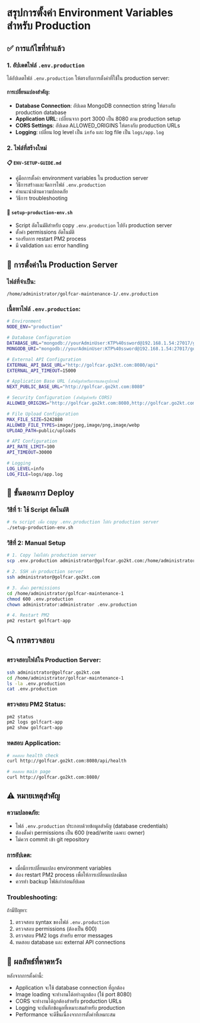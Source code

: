 # สรุปการตั้งค่า Environment Variables สำหรับ Production

## ✅ การแก้ไขที่ทำแล้ว

### 1. อัปเดตไฟล์ `.env.production`

ได้อัปเดตไฟล์ `.env.production` ให้ตรงกับการตั้งค่าที่ใช้ใน production server:

#### การเปลี่ยนแปลงสำคัญ:
- **Database Connection**: อัปเดต MongoDB connection string ให้ตรงกับ production database
- **Application URL**: เปลี่ยนจาก port 3000 เป็น 8080 ตาม production setup
- **CORS Settings**: อัปเดต ALLOWED_ORIGINS ให้ตรงกับ production URLs
- **Logging**: เปลี่ยน log level เป็น `info` และ log file เป็น `logs/app.log`

### 2. ไฟล์ที่สร้างใหม่

#### 📋 `ENV-SETUP-GUIDE.md`
- คู่มือการตั้งค่า environment variables ใน production server
- วิธีการสร้างและจัดการไฟล์ `.env.production`
- คำแนะนำด้านความปลอดภัย
- วิธีการ troubleshooting

#### 🚀 `setup-production-env.sh`
- Script อัตโนมัติสำหรับ copy `.env.production` ไปยัง production server
- ตั้งค่า permissions อัตโนมัติ
- รองรับการ restart PM2 process
- มี validation และ error handling

## 🔧 การตั้งค่าใน Production Server

### ไฟล์ที่จำเป็น:
```
/home/administrator/golfcar-maintenance-1/.env.production
```

### เนื้อหาไฟล์ `.env.production`:
```bash
# Environment
NODE_ENV="production"

# Database Configuration
DATABASE_URL="mongodb://yourAdminUser:KTP%40ssword@192.168.1.54:27017/golfcarmaintenance_db?replicaSet=rs0&authSource=admin"
MONGODB_URI="mongodb://yourAdminUser:KTP%40ssword@192.168.1.54:27017/golfcarmaintenance_db?replicaSet=rs0&authSource=admin"

# External API Configuration
EXTERNAL_API_BASE_URL="http://golfcar.go2kt.com:8080/api"
EXTERNAL_API_TIMEOUT=15000

# Application Base URL (สำคัญสำหรับการแสดงรูปภาพ)
NEXT_PUBLIC_BASE_URL="http://golfcar.go2kt.com:8080"

# Security Configuration (สำคัญสำหรับ CORS)
ALLOWED_ORIGINS="http://golfcar.go2kt.com:8080,http://golfcar.go2kt.com:3000"

# File Upload Configuration
MAX_FILE_SIZE=5242880
ALLOWED_FILE_TYPES=image/jpeg,image/png,image/webp
UPLOAD_PATH=public/uploads

# API Configuration
API_RATE_LIMIT=100
API_TIMEOUT=30000

# Logging
LOG_LEVEL=info
LOG_FILE=logs/app.log
```

## 📝 ขั้นตอนการ Deploy

### วิธีที่ 1: ใช้ Script อัตโนมัติ
```bash
# รัน script เพื่อ copy .env.production ไปยัง production server
./setup-production-env.sh
```

### วิธีที่ 2: Manual Setup
```bash
# 1. Copy ไฟล์ไปยัง production server
scp .env.production administrator@golfcar.go2kt.com:/home/administrator/golfcar-maintenance-1/

# 2. SSH เข้า production server
ssh administrator@golfcar.go2kt.com

# 3. ตั้งค่า permissions
cd /home/administrator/golfcar-maintenance-1
chmod 600 .env.production
chown administrator:administrator .env.production

# 4. Restart PM2
pm2 restart golfcart-app
```

## 🔍 การตรวจสอบ

### ตรวจสอบไฟล์ใน Production Server:
```bash
ssh administrator@golfcar.go2kt.com
cd /home/administrator/golfcar-maintenance-1
ls -la .env.production
cat .env.production
```

### ตรวจสอบ PM2 Status:
```bash
pm2 status
pm2 logs golfcart-app
pm2 show golfcart-app
```

### ทดสอบ Application:
```bash
# ทดสอบ health check
curl http://golfcar.go2kt.com:8080/api/health

# ทดสอบ main page
curl http://golfcar.go2kt.com:8080/
```

## ⚠️ หมายเหตุสำคัญ

### ความปลอดภัย:
- ไฟล์ `.env.production` ประกอบด้วยข้อมูลสำคัญ (database credentials)
- ต้องตั้งค่า permissions เป็น 600 (read/write เฉพาะ owner)
- ไม่ควร commit เข้า git repository

### การอัปเดต:
- เมื่อมีการเปลี่ยนแปลง environment variables
- ต้อง restart PM2 process เพื่อให้การเปลี่ยนแปลงมีผล
- ควรทำ backup ไฟล์เก่าก่อนอัปเดต

### Troubleshooting:
ถ้ามีปัญหา:
1. ตรวจสอบ syntax ของไฟล์ `.env.production`
2. ตรวจสอบ permissions (ต้องเป็น 600)
3. ตรวจสอบ PM2 logs สำหรับ error messages
4. ทดสอบ database และ external API connections

## 🎯 ผลลัพธ์ที่คาดหวัง

หลังจากการตั้งค่านี้:
- Application จะใช้ database connection ที่ถูกต้อง
- Image loading จะทำงานได้อย่างถูกต้อง (ใช้ port 8080)
- CORS จะทำงานได้ถูกต้องสำหรับ production URLs
- Logging จะบันทึกข้อมูลที่เหมาะสมสำหรับ production
- Performance จะดีขึ้นเนื่องจากการตั้งค่าที่เหมาะสม